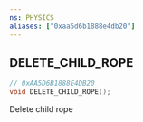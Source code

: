 ```yaml
---
ns: PHYSICS
aliases: ["0xaa5d6b1888e4db20"]
---
```

## DELETE_CHILD_ROPE

```c
// 0xAA5D6B1888E4DB20
void DELETE_CHILD_ROPE();
```

Delete child rope

